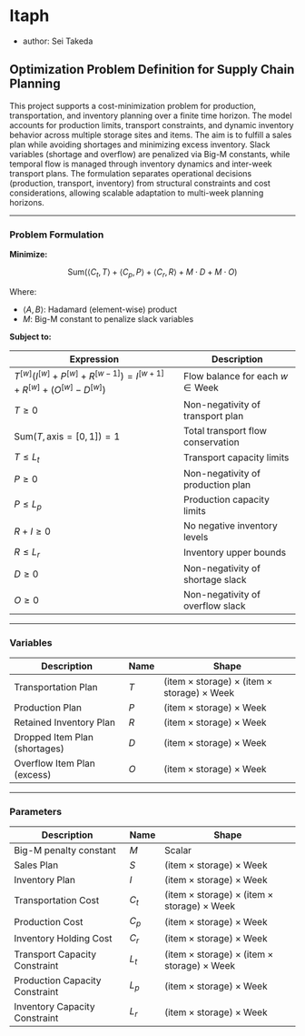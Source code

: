 # Itaph
- author: Sei Takeda

## Optimization Problem Definition for Supply Chain Planning

This project supports a cost-minimization problem for production, transportation, and inventory planning over a finite time horizon.
The model accounts for production limits, transport constraints, and dynamic inventory behavior across multiple storage sites and items.
The aim is to fulfill a sales plan while avoiding shortages and minimizing excess inventory.
Slack variables (shortage and overflow) are penalized via Big-M constants, while temporal flow is managed through inventory dynamics and inter-week transport plans.
The formulation separates operational decisions (production, transport, inventory) from structural constraints and cost considerations, allowing scalable adaptation to multi-week planning horizons.

---

### Problem Formulation

**Minimize:**

$$
\text{Sum}(\langle C_t, T \rangle + \langle C_p, P \rangle + \langle C_r, R \rangle + M \cdot D + M \cdot O)
$$

Where:

* $\langle A, B \rangle$: Hadamard (element-wise) product
* $M$: Big-M constant to penalize slack variables

**Subject to:**

| Expression                                                                            | Description                               |
| ------------------------------------------------------------------------------------- | ----------------------------------------- |
| $T^{[w]} (I^{[w]} + P^{[w]} + R^{[w-1]}) = I^{[w+1]} + R^{[w]} + (O^{[w]} - D^{[w]})$ | Flow balance for each $w \in \text{Week}$ |
| $T \geq 0$                                                                            | Non-negativity of transport plan          |
| $\text{Sum}(T, \text{axis} = [0, 1]) = 1$                                             | Total transport flow conservation         |
| $T \leq L_t$                                                                          | Transport capacity limits                 |
| $P \geq 0$                                                                            | Non-negativity of production plan         |
| $P \leq L_p$                                                                          | Production capacity limits                |
| $R + I \geq 0$                                                                        | No negative inventory levels              |
| $R \leq L_r$                                                                          | Inventory upper bounds                    |
| $D \geq 0$                                                                            | Non-negativity of shortage slack          |
| $O \geq 0$                                                                            | Non-negativity of overflow slack          |

---

### Variables

| Description                   | Name | Shape                                                                                               |
| ----------------------------- | ---- | --------------------------------------------------------------------------------------------------- |
| Transportation Plan           | $T$  | $(\text{item} \times \text{storage}) \times (\text{item} \times \text{storage}) \times \text{Week}$ |
| Production Plan               | $P$  | $(\text{item} \times \text{storage}) \times \text{Week}$                                            |
| Retained Inventory Plan       | $R$  | $(\text{item} \times \text{storage}) \times \text{Week}$                                            |
| Dropped Item Plan (shortages) | $D$  | $(\text{item} \times \text{storage}) \times \text{Week}$                                            |
| Overflow Item Plan (excess)   | $O$  | $(\text{item} \times \text{storage}) \times \text{Week}$                                            |

---

### Parameters

| Description                    | Name  | Shape                                                                                               |
| ------------------------------ | ----- | --------------------------------------------------------------------------------------------------- |
| Big-M penalty constant         | $M$   | Scalar                                                                                              |
| Sales Plan                     | $S$   | $(\text{item} \times \text{storage}) \times \text{Week}$                                            |
| Inventory Plan                 | $I$   | $(\text{item} \times \text{storage}) \times \text{Week}$                                            |
| Transportation Cost            | $C_t$ | $(\text{item} \times \text{storage}) \times (\text{item} \times \text{storage}) \times \text{Week}$ |
| Production Cost                | $C_p$ | $(\text{item} \times \text{storage}) \times \text{Week}$                                            |
| Inventory Holding Cost         | $C_r$ | $(\text{item} \times \text{storage}) \times \text{Week}$                                            |
| Transport Capacity Constraint  | $L_t$ | $(\text{item} \times \text{storage}) \times (\text{item} \times \text{storage}) \times \text{Week}$ |
| Production Capacity Constraint | $L_p$ | $(\text{item} \times \text{storage}) \times \text{Week}$                                            |
| Inventory Capacity Constraint  | $L_r$ | $(\text{item} \times \text{storage}) \times \text{Week}$                                            |
